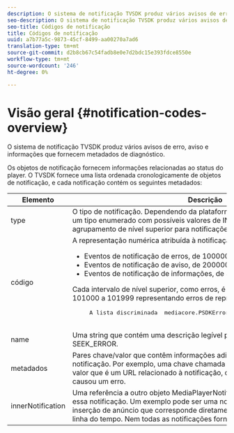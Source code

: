 ```yaml
---
description: O sistema de notificação TVSDK produz vários avisos de erro, aviso e informações que fornecem metadados de diagnóstico.
seo-description: O sistema de notificação TVSDK produz vários avisos de erro, aviso e informações que fornecem metadados de diagnóstico.
seo-title: Códigos de notificação
title: Códigos de notificação
uuid: a7b77a5c-9873-45cf-8499-aa00270a7ad6
translation-type: tm+mt
source-git-commit: d2b8cb67c54fadb8e0e7d2bdc15e393fdce8550e
workflow-type: tm+mt
source-wordcount: '246'
ht-degree: 0%

---
```



# Visão geral {#notification-codes-overview}

O sistema de notificação TVSDK produz vários avisos de erro, aviso e informações que fornecem metadados de diagnóstico.

Os objetos de notificação fornecem informações relacionadas ao status do player. O TVSDK fornece uma lista ordenada cronologicamente de objetos de notificação, e cada notificação contém os seguintes metadados:

<table frame="all" colsep="1" rowsep="1" id="table_DBA8CACF02DB4AF2B053E560850B49CE"> 
 <thead> 
  <tr rowsep="1"> 
   <th colname="1" class="entry"> Elemento </th> 
   <th colname="2" class="entry"> Descrição </th> 
  </tr> 
 </thead>
 <tbody> 
  <tr rowsep="1"> 
   <td colname="1"> type </td> 
   <td colname="2"> O tipo de notificação. Dependendo da plataforma, essa propriedade se refere a um tipo enumerado com possíveis valores de INFO, WARN ou ERROR. Este é o agrupamento de nível superior para notificações. </td> 
  </tr> 
  <tr rowsep="1"> 
   <td colname="1"> código </td> 
   <td colname="2">A representação numérica atribuída à notificação: 
    <ul id="ul_31AB497C6FFA452496DD09B0D78687B9"> 
     <li id="li_53E75022C50246E0982E315D04EFD8B3">Eventos de notificação de erros, de 100000 a 19999 </li> 
     <li id="li_11AE91D1325E4F718228E662C9C55F9A">Eventos de notificação de aviso, de 200000 a 29999 </li> 
     <li id="li_6D3EA03845294DC2BAD1ACF507639E51">Eventos de notificação de informações, de 300000 a 399999 </li> 
    </ul> <p>Cada intervalo de nível superior, como erros, é dividido em subintervalos, como 101000 a 101999 representando erros de reprodução. </p>
    <pre>
     A lista discriminada <span class="codeph"> mediacore.PSDKErrorCode</span> lista os valores possíveis.
    </pre> </td> 
  </tr> 
  <tr rowsep="1"> 
   <td colname="1"> name </td> 
   <td colname="2">Uma string que contém uma descrição legível por humanos do código, como <span class="codeph"> SEEK_ERROR</span>. </td> 
  </tr> 
  <tr rowsep="1"> 
   <td colname="1"> metadados </td> 
   <td colname="2">Pares chave/valor que contêm informações adicionais relevantes sobre a notificação. Por exemplo, uma chave chamada <span class="codeph"> URL</span> seria emparelhada com um valor que é um URL relacionado à notificação, como um URL inválido que causou um erro. </td> 
  </tr> 
  <tr rowsep="0"> 
   <td colname="1"> innerNotification </td> 
   <td colname="2">Uma referência a outro objeto <span class="codeph"> MediaPlayerNotification</span> que afetou diretamente essa notificação. Um exemplo pode ser uma notificação sobre uma falha de inserção de anúncio que corresponde diretamente a um conflito de inserção de linha do tempo. Nem todas as notificações fornecem uma notificação interna. </td> 
  </tr> 
 </tbody> 
</table>

